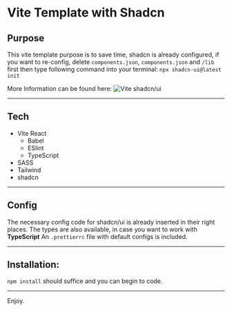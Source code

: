 # Vite Template with Shadcn

## Purpose

This vite template purpose is to save time, shadcn is already configured, if you want to re-config, delete `components.json`, `components.json` and `/lib` first
then type following command into your terminal: `npx shadcn-ui@latest init`

More Information can be found here:  ![Vite shadcn/ui]("https://ui.shadcn.com/docs/installation/vite")

---

## Tech

- Vite React
   - Babel
   - ESlint
   - TypeScript    
- SASS
- Tailwind
- shadcn

---

## Config

The necessary config code for shadcn/ui is already inserted in their right places.
The types are also available, in case you want to work with **TypeScript**
An `.prettierrc` file with default configs is included.

---

## Installation:

`npm install` should suffice and you can begin to code.

---

Enjoy.
